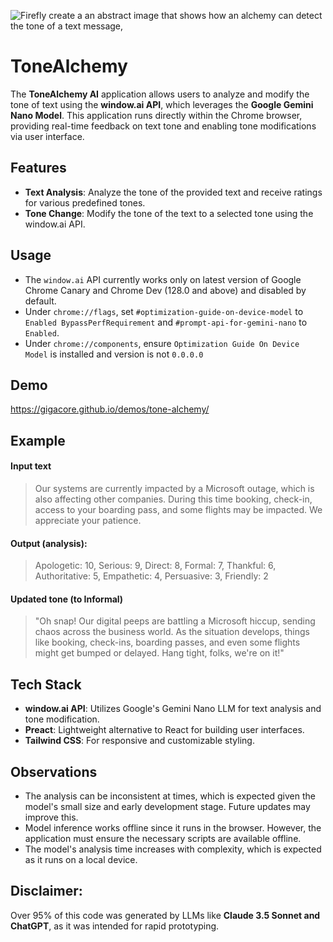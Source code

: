 ![Firefly create a an abstract image that shows how an alchemy can detect the tone of a text message, ](https://github.com/user-attachments/assets/9969b3ee-0770-450f-84a5-15a493be62c7)

# ToneAlchemy

The **ToneAlchemy AI** application allows users to analyze and modify the tone of text using the **window.ai API**, which leverages the **Google Gemini Nano Model**. This application runs directly within the Chrome browser, providing real-time feedback on text tone and enabling tone modifications via user interface.

## Features

- **Text Analysis**: Analyze the tone of the provided text and receive ratings for various predefined tones.
- **Tone Change**: Modify the tone of the text to a selected tone using the window.ai API.

## Usage
- The `window.ai` API currently works only on latest version of Google Chrome Canary and Chrome Dev (128.0 and above) and disabled by default.
- Under `chrome://flags`, set `#optimization-guide-on-device-model` to `Enabled BypassPerfRequirement` and `#prompt-api-for-gemini-nano` to `Enabled`.
- Under `chrome://components`, ensure `Optimization Guide On Device Model` is installed and version is not `0.0.0.0`

## Demo
https://gigacore.github.io/demos/tone-alchemy/

## Example
#### Input text

> Our systems are currently impacted by a Microsoft outage, which is
> also affecting other companies. During this time booking, check-in,
> access to your boarding pass, and some flights may be impacted. We
> appreciate your patience.

#### Output (analysis):
> Apologetic: 10,
> Serious: 9,
> Direct: 8,
> Formal: 7,
> Thankful: 6,
> Authoritative: 5,
> Empathetic: 4,
> Persuasive: 3,
> Friendly: 2

#### Updated tone (to Informal)
> "Oh snap! Our digital peeps are battling a Microsoft hiccup, sending chaos across the business world.
> As the situation develops, things like booking, check-ins, boarding passes,
> and even some flights might get bumped or delayed. Hang tight, folks, we're on it!"

## Tech Stack

- **window.ai API**: Utilizes Google's Gemini Nano LLM for text analysis and tone modification.
- **Preact**: Lightweight alternative to React for building user interfaces.
- **Tailwind CSS**: For responsive and customizable styling.

## Observations
- The analysis can be inconsistent at times, which is expected given the model's small size and early development stage. Future updates may improve this.
- Model inference works offline since it runs in the browser. However, the application must ensure the necessary scripts are available offline.
- The model's analysis time increases with complexity, which is expected as it runs on a local device.

## Disclaimer: 
Over 95% of this code was generated by LLMs like **Claude 3.5 Sonnet and ChatGPT**, as it was intended for rapid prototyping.
